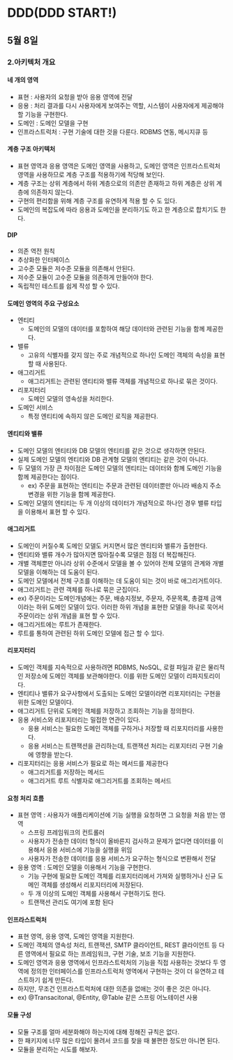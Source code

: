 # DDD(DDD START!)

## 5월 8일

### 2.아키텍처 개요

#### 네 개의 영역
- 표현 : 사용자의 요청을 받아 응용 영역에 전달
- 응용 : 처리 결과를 다시 사용자에게 보여주는 역할, 시스템이 사용자에게 제공해야 할 기능을 구현한다.
- 도메인 : 도메인 모델을 구현
- 인프라스트럭처 : 구현 기술에 대한 것을 다룬다. RDBMS 연동, 메시지큐 등

#### 계층 구조 아키텍처
- 표현 영역과 응용 영역은 도메인 영역을 사용하고, 도메인 영역은 인프라스트럭처 영역을 사용하므로 계층 구조를 적용하기에 적당해 보인다.
- 계층 구조는 상위 계층에서 하위 계층으로의 의존만 존재하고 하위 계층은 상위 계층에 의존하지 않는다.
- 구현의 편리함을 위해 계층 구조를 유연하게 적용 할 수 도 있다.
- 도메인의 복잡도에 따라 응용과 도메인을 분리하기도 하고 한 계층으로 합치기도 한다.

#### DIP
- 의존 역전 원칙
- 추상화한 인터페이스
- 고수준 모듈은 저수준 모듈을 의존해서 안된다.
- 저수준 모듈이 고수준 모듈을 의존하게 만들어야 한다.
- 독립적인 테스트를 쉽게 작성 할 수 있다.

#### 도메인 영역의 주요 구성요소
- 엔티티
    - 도메인의 모델의 데이터를 포함하여 해당 데이터와 관련된 기능을 함께 제공한다.
- 밸류
    - 고유의 식별자를 갖지 않는 주로 개념적으로 하나인 도메인 객체의 속성을 표현할 때 사용된다.
- 애그리거트
    - 애그리거트는 관련된 엔티티와 밸류 객체를 개념적으로 하나로 묶은 것이다.
- 리포지터리
    - 도메인 모델의 영속성을 처리한다.
- 도메인 서비스
    - 특정 엔티티에 속하지 않은 도메인 로직을 제공한다.

#### 엔티티와 밸류
- 도메인 모델의 엔티티와 DB 모델의 엔티티를 같은 것으로 생각하면 안된다.
- 실제 도메인 모델의 엔티티와 DB 관계형 모델의 엔티티는 같은 것이 아니다.
- 두 모델의 가장 큰 차이점은 도메인 모델의 엔티티는 데이터와 함께 도메인 기능을 함께 제공한다는 점이다.
    - ex) 주문을 표현하는 엔티티는 주문과 관련된 데이터뿐만 아니라 배송지 주소 변경을 위한 기능을 함께 제공한다.
- 도메인 모델의 엔티티는 두 개 이상의 데이터가 개념적으로 하나인 경우 밸류 타입을 이용해서 표현 할 수 있다.

#### 애그리거트
- 도메인이 커질수록 도메인 모델도 커지면서 많은 엔티티와 밸류가 출현한다.
- 엔티티와 밸류 개수가 많아지면 많아질수록 모델은 점점 더 복잡해진다.
- 개별 객체뿐만 아니라 상위 수준에서 모델을 볼 수 있어야 전체 모델의 관계와 개별 모델을 이해하는 데 도움이 된다.
- 도메인 모델에서 전체 구조를 이해하는 데 도움이 되는 것이 바로 애그리거트이다.
- 애그리거트는 관련 객체를 하나로 묶은 군집이다.
- ex) 주문이라는 도메인개념에는 주문, 배송지정보, 주문자, 주문목록, 총결제 금액이라는 하위 도메인 모델이 있다. 이러한 하위 개념을 표현한 모델을 하나로 묵어서 주문이라는 상위 개념을 표현 할 수 있다.
- 애그리거트에는 루트가 존재한다.
- 루트를 통하여 관련된 하위 도메인 모델에 접근 할 수 있다.

#### 리포지터리
- 도메인 객체를 지속적으로 사용하려면 RDBMS, NoSQL, 로컬 파일과 같은 물리적인 저장소에 도메인 객체를 보관해야한다. 이를 위한 도메인 모델이 리파지토리이다.
- 엔티티나 밸류가 요구사항에서 도출되는 도메인 모델이라면 리포지터리는 구현을 위한 도메인 모델이다.
- 애그리거트 단위로 도메인 객체를 저장하고 조회하는 기능을 정의한다.
- 응용 서비스와 리포지터리는 밀접한 연관이 있다.
    - 응용 서비스는 필요한 도메인 객체를 구하거나 저장할 때 리포지터리를 사용한다.
    - 응용 서비스는 트랜잭션을 관리하는데, 트랜잭션 처리는 리포지터리 구현 기술에 영향을 받는다.
- 리포지터리는 응용 서비스가 필요로 하는 메서드를 제공한다
    - 애그리거트를 저장하는 메서드
    - 애그리거트 루트 식별자로 애그리거트를 조회하는 메서드

#### 요청 처리 흐름
- 표현 영역 : 사용자가 애플리케이션에 기능 실행을 요청하면 그 요청을 처음 받는 영역
    - 스프링 프레임워크의 컨트롤러
    - 사용자가 전송한 데이터 형식이 올바른지 검사하고 문제가 없다면 데이터를 이용해서 응용 서비스에 기능을 실행을 위임
    - 사용자가 전송한 데이터를 응용 서비스가 요구하는 형식으로 변환해서 전달
- 응용 영역 : 도메인 모델을 이용해서 기능을 구현한다.
    - 기능 구현에 필요한 도메인 객체를 리포지터리에서 가져와 실행하거나 신규 도메인 객체를 생성해서 리포지터리에 저장된다.
    - 두 개 이상의 도메인 객체를 사용해서 구현하기도 한다.
    - 트랜잭션 관리도 여기에 포함 된다

#### 인프라스트럭처
- 표현 영역, 응용 영역, 도메인 영역을 지원한다.
- 도메인 객체의 영속성 처리, 트랜잭션, SMTP 클라이언트, REST 클라이언트 등 다른 영역에서 필요로 하는 프레임워크, 구현 기술, 보조 기능을 지원한다.
- 도메인 영역과 응용 영역에서 인프라스트럭처의 기능을 직접 사용하는 것보다 두 영역에 정의한 인터페이스를 인프라스트럭처 영역에서 구현하는 것이 더 유연하고 테스트하기 쉽게 만든다.
- 하지만, 무조건 인프라스트럭처에 대한 의존을 없애는 것이 좋은 것은 아니다.
- ex) @Transacitonal, @Entity, @Table 같은 스프링 어노테이션 사용

#### 모듈 구성
- 모듈 구조를 얼마 세분화해야 하는지에 대해 정해진 규칙은 없다.
- 한 패키지에 너무 많은 타입이 몰려서 코드를 찾을 때 불편한 정도만 아니면 된다.
- 모듈을 분리하는 시도를 해보자.
